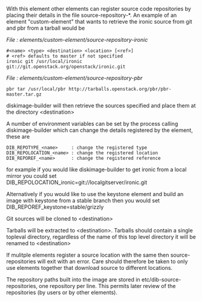With this element other elements can register source code repositories by
placing their details in the file source-repository-\*. An example
of an element "custom-element" that wants to retrieve the ironic source
from git and pbr from a tarball would be

*File : elements/custom-element/source-repository-ironic*

    #<name> <type> <destination> <location> [<ref>]
    # <ref> defaults to master if not specified
    ironic git /usr/local/ironic git://git.openstack.org/openstack/ironic.git

*File : elements/custom-element/source-repository-pbr*

    pbr tar /usr/local/pbr http://tarballs.openstack.org/pbr/pbr-master.tar.gz

diskimage-builder will then retrieve the sources specified and place them
at the directory \<destination\>

A number of environment variables can be set by the process calling
diskimage-builder which can change the details registered by the element, these are

    DIB_REPOTYPE_<name>     : change the registered type
    DIB_REPOLOCATION_<name> : change the registered location
    DIB_REPOREF_<name>      : change the registered reference

for example if you would like diskimage-builder to get ironic from a local
mirror you could set DIB_REPOLOCATION_ironic=git://localgitserver/ironic.git

Alternatively if you would like to use the keystone element and build an image with
keystone from a stable branch then you would set DIB_REPOREF_keystone=stable/grizzly

Git sources will be cloned to \<destination\>

Tarballs will be extracted to \<destination\>. Tarballs should contain a
single topleval directory, regardless of the name of this top level directory
it will be renamed to \<destination\>

If mulitple elements register a source location with the same <destination>
then source-repositories will exit with an error. Care should therefore be taken
to only use elements together that download source to different locations.

The repository paths built into the image are stored in
etc/dib-source-repositories, one repository per line. This permits later review
of the repositories (by users or by other elements).
